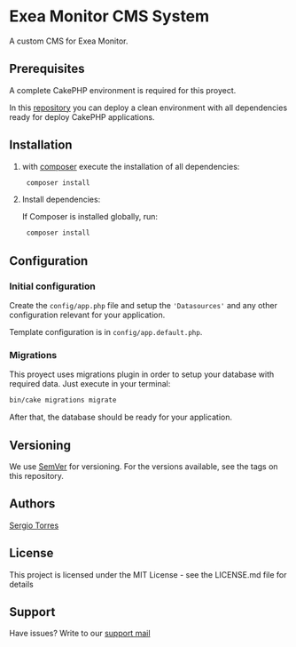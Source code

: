 # Exea Monitor CMS System

A custom CMS for Exea Monitor.

## Prerequisites

A complete CakePHP environment is required for this proyect.

In this [repository](https://github.com/sdtorresl/vagrant-cakephp/) you can deploy a clean environment with all dependencies ready for deploy CakePHP applications.

## Installation

1. with [composer](https://getcomposer.org/doc/00-intro.md) execute the installation of all dependencies:

   ```bash
    composer install
    ```

2. Install dependencies:

    If Composer is installed globally, run:

   ```bash
    composer install
    ```

## Configuration

### Initial configuration

Create the `config/app.php` file and setup the `'Datasources'` and any other configuration relevant for your application.

Template configuration is in `config/app.default.php`.

### Migrations

This proyect uses migrations plugin in order to setup your database with required data. Just execute in your terminal:

```bash
bin/cake migrations migrate
```

After that, the database should be ready for your application.

## Versioning

We use [SemVer](https://semver.org/) for versioning. For the versions available, see the tags on this repository.

## Authors

[Sergio Torres](sdtorresl@innovaciones.co)

## License

This project is licensed under the MIT License - see the LICENSE.md file for details

## Support

Have issues? Write to our [support mail](mailto:soporte@innovaciones.co)
